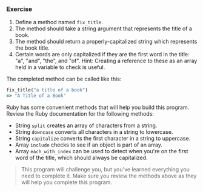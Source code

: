 ### Exercise

1. Define a method named `fix_title`.
2. The method should take a string argument that represents the title of a book.
3. The method should return a properly-capitalized string which represents the book title.
4. Certain words are only capitalized if they are the first word in the title: "a", "and", "the", and "of".  Hint: Creating a reference to these as an array held in a variable to check is useful.

The completed method can be called like this:

```ruby
fix_title("a title of a book")
=> "A Title of a Book"
```

Ruby has some convenient methods that will help you build this program. Review the Ruby documentation for the following methods:

- String `split` creates an array of characters from a string.
- String `downcase` converts all characters in a string to lowercase.
- String `capitalize` converts the first character in a string to uppercase.
- Array `include` checks to see if an object is part of an array.
- Array `each_with_index` can be used to detect when you're on the first word of the title, which should always be capitalized.

> This program will challenge you, but you've learned everything you need to complete it. Make sure you review the methods above as they will help you complete this program.
